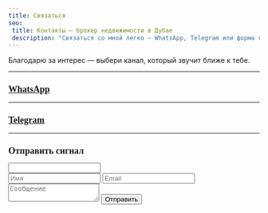 ```yaml
---
title: Связаться
seo:
 title: Контакты — брокер недвижимости в Дубае
 description: "Связаться со мной легко — WhatsApp, Telegram или форма сигнала — выбери свой ритм. Консультации по недвижимости в Дубае."
---
```


Благодарю за интерес — выбери канал, который звучит ближе к тебе.

---

<h3 style="font-size: 1.125rem; font-family: ui-serif, Georgia, Cambria, serif; font-weight: 600; margin-bottom: 0.75rem; line-height: 1.2;" class="sm:text-xl">
<a href="https://wa.me/971502778021" class="hover:underline">WhatsApp</a>
</h3>

---

<h3 style="font-size: 1.125rem; font-family: ui-serif, Georgia, Cambria, serif; font-weight: 600; margin-bottom: 0.75rem; line-height: 1.2;" class="sm:text-xl">
<a href="https://t.me/ivandubai_signal_bot" class="hover:underline">Telegram</a>
</h3>

---

<h3 style="font-size: 1.125rem; font-family: ui-serif, Georgia, Cambria, serif; font-weight: 600; margin-bottom: 0.75rem; line-height: 1.2;" class="sm:text-xl">Отправить сигнал</h3>

<form action="https://formspree.io/f/movlvnnr" method="POST" class="mt-4 space-y-4">
 <!-- Кастомный редирект -->
 <input type="hidden" name="_next" value="https://ivandubai.xyz/contact?success=true" />
 
 <!-- Тема письма -->
 <input type="hidden" name="_subject" value="🏠 Новая заявка с ivandubai.xyz" />
 
 <!-- Honeypot field (скрыто) -->
 <input type="text" name="company_name" class="hidden" tabindex="-1" autocomplete="off" />

 <div class="grid md:grid-cols-2 gap-4">
   <input type="text" name="name" placeholder="Имя" required class="border border-black p-3 w-full font-serif" />
   <input type="email" name="email" placeholder="Email" required class="border border-black p-3 w-full font-serif" />
 </div>

 <textarea name="message" placeholder="Сообщение" required class="border border-black p-3 w-full h-32 font-serif"></textarea>

 <button type="submit" class="px-8 py-3 rounded-full border border-black font-serif italic text-lg hover:bg-black hover:text-white transition-colors">
   Отправить
 </button>
</form>

<!-- Сообщение об успешной отправке -->
<script>
 if (window.location.search.includes('success=true')) {
   document.querySelector('form').innerHTML = '<div class="text-center py-8"><h3 class="text-2xl font-serif mb-4">Спасибо!</h3><p>Ваше сообщение отправлено. Отвечу в течение дня.</p></div>';
 }
</script>